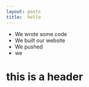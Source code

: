 ```yaml
---
layout: posts
title:  hello
---
```


- We wrote some code
- We built our website
- We pushed
- we 

# this is a header
